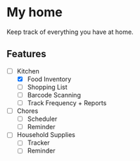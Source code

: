 # My home

Keep track of everything you have at home.

## Features

- [ ] Kitchen
    - [x] Food Inventory
    - [ ] Shopping List
    - [ ] Barcode Scanning
    - [ ] Track Frequency + Reports
- [ ] Chores
    - [ ] Scheduler
    - [ ] Reminder
- [ ] Household Supplies
    - [ ] Tracker
    - [ ] Reminder
